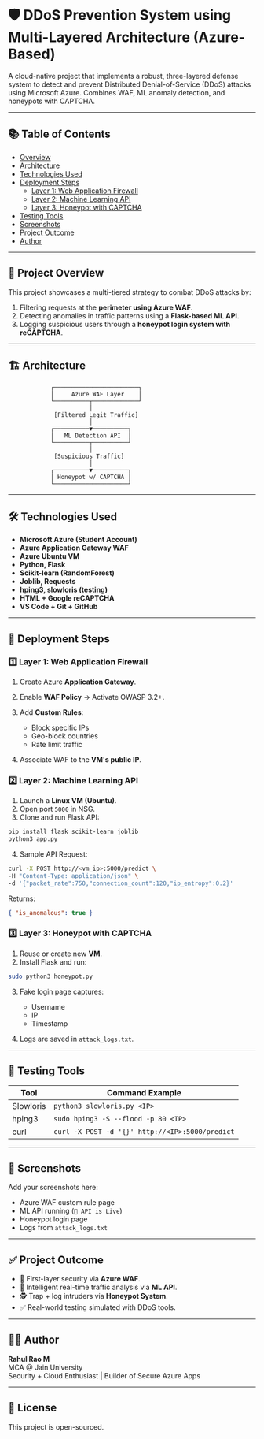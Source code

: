 # 🛡️ DDoS Prevention System using Multi-Layered Architecture (Azure-Based)

A cloud-native project that implements a robust, three-layered defense system to detect and prevent Distributed Denial-of-Service (DDoS) attacks using Microsoft Azure. Combines WAF, ML anomaly detection, and honeypots with CAPTCHA.

---

## 📚 Table of Contents

- [Overview](#-project-overview)
- [Architecture](#-architecture)
- [Technologies Used](#-technologies-used)
- [Deployment Steps](#-deployment-steps)
  - [Layer 1: Web Application Firewall](#1️⃣-layer-1-web-application-firewall)
  - [Layer 2: Machine Learning API](#2️⃣-layer-2-machine-learning-api)
  - [Layer 3: Honeypot with CAPTCHA](#3️⃣-layer-3-honeypot-with-captcha)
- [Testing Tools](#-testing-tools)
- [Screenshots](#-screenshots)
- [Project Outcome](#-project-outcome)
- [Author](#-author)

---

## 🧠 Project Overview

This project showcases a multi-tiered strategy to combat DDoS attacks by:
1. Filtering requests at the **perimeter using Azure WAF**.
2. Detecting anomalies in traffic patterns using a **Flask-based ML API**.
3. Logging suspicious users through a **honeypot login system with reCAPTCHA**.

---

## 🏗️ Architecture

```
            ┌────────────────────────┐
            │     Azure WAF Layer    │
            └──────────┬─────────────┘
                       │
             [Filtered Legit Traffic]
                       │
            ┌──────────▼──────────┐
            │   ML Detection API  │
            └──────────┬──────────┘
                       │
             [Suspicious Traffic]
                       │
            ┌──────────▼──────────┐
            │ Honeypot w/ CAPTCHA │
            └─────────────────────┘
```

---

## 🛠️ Technologies Used

- **Microsoft Azure (Student Account)**
- **Azure Application Gateway WAF**
- **Azure Ubuntu VM**
- **Python, Flask**
- **Scikit-learn (RandomForest)**
- **Joblib, Requests**
- **hping3, slowloris (testing)**
- **HTML + Google reCAPTCHA**
- **VS Code + Git + GitHub**

---

## 🚀 Deployment Steps

### 1️⃣ Layer 1: Web Application Firewall

1. Create Azure **Application Gateway**.
2. Enable **WAF Policy** → Activate OWASP 3.2+.
3. Add **Custom Rules**:
   - Block specific IPs
   - Geo-block countries
   - Rate limit traffic

4. Associate WAF to the **VM's public IP**.

### 2️⃣ Layer 2: Machine Learning API

1. Launch a **Linux VM (Ubuntu)**.
2. Open port `5000` in NSG.
3. Clone and run Flask API:

```bash
pip install flask scikit-learn joblib
python3 app.py
```

4. Sample API Request:
```bash
curl -X POST http://<vm_ip>:5000/predict \
-H "Content-Type: application/json" \
-d '{"packet_rate":750,"connection_count":120,"ip_entropy":0.2}'
```

Returns:
```json
{ "is_anomalous": true }
```

### 3️⃣ Layer 3: Honeypot with CAPTCHA

1. Reuse or create new **VM**.
2. Install Flask and run:

```bash
sudo python3 honeypot.py
```

3. Fake login page captures:
   - Username
   - IP
   - Timestamp

4. Logs are saved in `attack_logs.txt`.

---

## 🧪 Testing Tools

| Tool     | Command Example                                  |
|----------|--------------------------------------------------|
| Slowloris | `python3 slowloris.py <IP>`                    |
| hping3   | `sudo hping3 -S --flood -p 80 <IP>`             |
| curl     | `curl -X POST -d '{}' http://<IP>:5000/predict` |

---

## 📸 Screenshots

Add your screenshots here:
- Azure WAF custom rule page
- ML API running (`🚀 API is Live`)
- Honeypot login page
- Logs from `attack_logs.txt`

---

## ✅ Project Outcome

- 🔐 First-layer security via **Azure WAF**.
- 🧠 Intelligent real-time traffic analysis via **ML API**.
- 🕵️ Trap + log intruders via **Honeypot System**.
- ✅ Real-world testing simulated with DDoS tools.

---

## 👨‍💻 Author

**Rahul Rao M**  
MCA @ Jain University  
Security + Cloud Enthusiast | Builder of Secure Azure Apps  

---

## 📎 License

This project is open-sourced.
```
